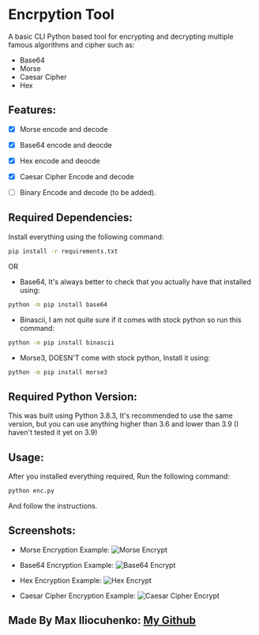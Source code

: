 # Encrpytion Tool
A basic CLI Python based tool for encrypting and decrypting multiple famous algorithms and cipher such as: 
* Base64
* Morse
* Caesar Cipher
* Hex

## Features:
- [x] Morse encode and decode

- [x] Base64 encode and deocde

- [x] Hex encode and deocde

- [x] Caesar Cipher Encode and decode
- [ ] Binary Encode and decode (to be added).

## Required Dependencies:
Install everything using the following command:
```bash
pip install -r requirements.txt
```

OR

* Base64, It's always better to check that you actually have that installed using: 
```bash
python -m pip install base64
```
* Binascii, I am not quite sure if it comes with stock python so run this command:
```bash
python -m pip install binascii
```
* Morse3, DOESN'T come with stock python, Install it using:
```bash
python -m pip install morse3
```

## Required Python Version:
This was built using Python 3.8.3, It's recommended to use the same version, but you can use anything higher than 3.6 and lower than 3.9 (I haven't tested it yet on 3.9)

## Usage:
After you installed everything required, Run the following command:
```bash 
python enc.py
```
And follow the instructions.

## Screenshots:

* Morse Encryption Example: ![Morse Encrypt](https://github.com/maxily1/code-n-stitch/blob/master/Python/Encode_Decode_Tool/Screenshots/Screenshot_1.png?raw=true)

* Base64 Encryption Example: ![Base64 Encrypt](https://github.com/maxily1/code-n-stitch/blob/master/Python/Encode_Decode_Tool/Screenshots/Screenshot_4.png?raw=true)

* Hex Encryption Example: ![Hex Encrypt](https://github.com/maxily1/code-n-stitch/blob/master/Python/Encode_Decode_Tool/Screenshots/Screenshot_2.png?raw=true)

* Caesar Cipher Encryption Example: ![Caesar Cipher Encrypt](https://github.com/maxily1/code-n-stitch/blob/master/Python/Encode_Decode_Tool/Screenshots/Screenshot_3.png?raw=true)

## Made By Max Iliocuhenko: [My Github](https://github.com/maxily1)

